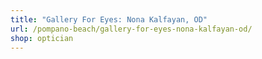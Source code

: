 ```yaml
---
title: "Gallery For Eyes: Nona Kalfayan, OD"
url: /pompano-beach/gallery-for-eyes-nona-kalfayan-od/
shop: optician
---
```

